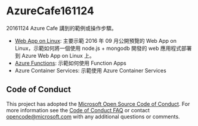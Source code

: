 # AzureCafe161124
20161124 Azure Cafe 講到的範例或操作步驟。

  * [Web App on Linux](WebAppOnLinux/README.md): 主要示範 2016 年 09 月公開預覽的 Web App on Linux，示範如何將一個使用 node.js + mongodb 開發的 web 應用程式部署到 Azure Web App on Linux 上。
  * [Azure Functions](FunctionApps/README.md): 示範如何使用 Function Apps
  * Azure Container Services: 示範使用 Azure Container Services


## Code of Conduct
This project has adopted the [Microsoft Open Source Code of Conduct](https://opensource.microsoft.com/codeofconduct/). For more information see the [Code of Conduct FAQ](https://opensource.microsoft.com/codeofconduct/faq/) or contact [opencode@microsoft.com](mailto:opencode@microsoft.com) with any additional questions or comments.